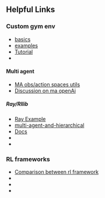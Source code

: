 ## Helpful Links

### Custom gym env
- [basics](https://medium.com/@apoddar573/making-your-own-custom-environment-in-gym-c3b65ff8cdaa)
- [examples](https://stackoverflow.com/questions/45068568/how-to-create-a-new-gym-environment-in-openai)
- [Tutorial](https://ai-mrkogao.github.io/reinforcement%20learning/openaigymtutorial/)
- []()

#### Multi agent
- [MA obs/action spaces utils](https://github.com/koulanurag/ma-gym/tree/master/ma_gym/envs/utils)
- [Discussion on ma openAi](https://github.com/openai/gym/issues/934)

##### Ray/Rllib
- [Ray Example](https://github.com/ray-project/ray/blob/master/rllib/examples/rock_paper_scissors_multiagent.py)
- [multi-agent-and-hierarchical](https://ray.readthedocs.io/en/latest/rllib-env.html#multi-agent-and-hierarchical)
- [Docs](https://ray.readthedocs.io/en/latest/index.html)
- []()
- []()

### RL frameworks
- [Comparison between rl framework](https://winderresearch.com/a-comparison-of-reinforcement-learning-frameworks-dopamine-rllib-keras-rl-coach-trfl-tensorforce-coach-and-more/)
- []()
- []()
- []()